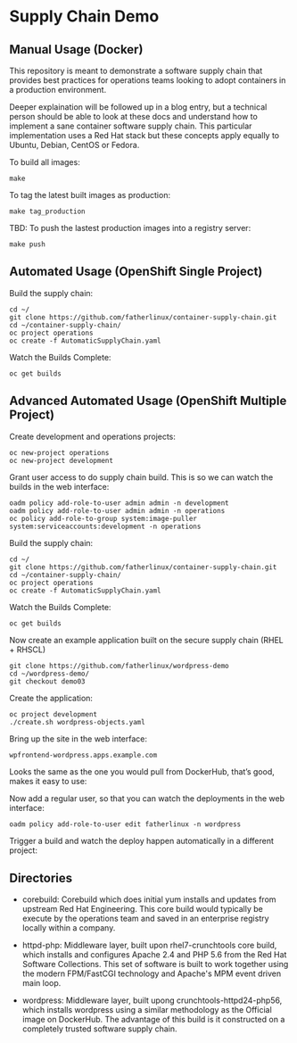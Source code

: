Supply Chain Demo
======================================

Manual Usage (Docker)
-----
This repository is meant to demonstrate a software supply chain that provides best practices for operations teams looking to  adopt containers in a production environment. 

Deeper explaination will be followed up in a blog entry, but a technical person should be able to look at these docs and understand how to implement a sane container software supply chain. This particular implementation uses a Red Hat stack but these concepts apply equally to Ubuntu, Debian, CentOS or Fedora. 

To build all images:
```
make
```

To tag the latest built images as production:
```
make tag_production
```

TBD: To push the lastest production images into a registry server:
```
make push
```

Automated Usage (OpenShift Single Project)
-----------
Build the supply chain:
```
cd ~/
git clone https://github.com/fatherlinux/container-supply-chain.git
cd ~/container-supply-chain/
oc project operations
oc create -f AutomaticSupplyChain.yaml
```

Watch the Builds Complete:
```
oc get builds
```


Advanced Automated Usage (OpenShift Multiple Project)
-----------
Create development and operations projects:
```
oc new-project operations
oc new-project development
```

Grant user access to do supply chain build. This is so we can watch the builds in the web interface:
```
oadm policy add-role-to-user admin admin -n development
oadm policy add-role-to-user admin admin -n operations
oc policy add-role-to-group system:image-puller system:serviceaccounts:development -n operations
```

Build the supply chain:
```
cd ~/
git clone https://github.com/fatherlinux/container-supply-chain.git
cd ~/container-supply-chain/
oc project operations
oc create -f AutomaticSupplyChain.yaml
```

Watch the Builds Complete:
```
oc get builds
```



Now create an example application built on the secure supply chain (RHEL + RHSCL)
```
git clone https://github.com/fatherlinux/wordpress-demo
cd ~/wordpress-demo/
git checkout demo03
```


Create the application:
```
oc project development
./create.sh wordpress-objects.yaml
```

Bring up the site in the web interface:
```
wpfrontend-wordpress.apps.example.com
```

Looks the same as the one you would pull from DockerHub, that’s good, makes it easy to use:


Now add a regular user, so that you can watch the deployments in the web interface:
```
oadm policy add-role-to-user edit fatherlinux -n wordpress
```

Trigger a build and watch the deploy happen automatically in a different project:


Directories
-----------

* corebuild: Corebuild which does initial yum installs and updates from upstream Red Hat Engineering. This core build would typically be execute by the operations team and saved in an enterprise registry locally within a company.

* httpd-php: Middleware layer, built upon rhel7-crunchtools core build, which installs and configures Apache 2.4 and PHP 5.6 from the Red Hat Software Collections. This set of software is built to work together using the modern FPM/FastCGI technology and Apache's MPM event driven main loop.

* wordpress: Middleware layer, built upong crunchtools-httpd24-php56, which installs wordpress using a similar methodology as the Official image on DockerHub. The advantage of this build is it constructed on a completely trusted software supply chain.

